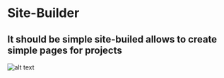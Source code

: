# Site-Builder
## It should be simple site-builed allows to create simple pages for projects

![alt text](http://url/to/img.png)
